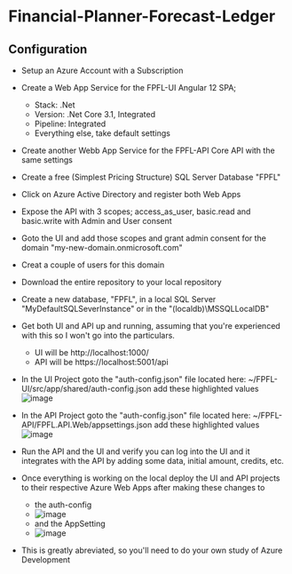 # Financial-Planner-Forecast-Ledger

## Configuration
  * Setup an Azure Account with a Subscription
  * Create a Web App Service for the FPFL-UI Angular 12 SPA; 
      - Stack:    .Net
      - Version:  .Net Core 3.1, Integrated
      - Pipeline: Integrated
      - Everything else, take default settings 
  * Create another Webb App Service for the FPFL-API Core API with the same settings
  * Create a free (Simplest Pricing Structure) SQL Server Database "FPFL"
  * Click on Azure Active Directory and register both Web Apps
  * Expose the API with 3 scopes; access_as_user, basic.read and basic.write with Admin and User consent
  * Goto the UI and add those scopes and grant admin consent for the domain "my-new-domain.onmicrosoft.com"
  * Creat a couple of users for this domain
  * Download the entire repository to your local repository
  * Create a new database, "FPFL", in a local SQL Server "MyDefaultSQLSeverInstance" or in the "(localdb)\MSSQLLocalDB"
  * Get both UI and API up and running, assuming that you're experienced with this so I won't go into the particulars.
      - UI will be http://localhost:1000/
      - API will be https://localhost:5001/api
  * In the UI Project goto the "auth-config.json" file located here: ~/FPFL-UI/src/app/shared/auth-config.json add these highlighted values 
           ![image](https://user-images.githubusercontent.com/6240981/134772164-33e459be-afda-4f8d-9d6f-766ad0ae2ea5.png)

  * In the API Project goto the "auth-config.json" file located here: ~/FPFL-API/FPFL.API.Web/appsettings.json add these highlighted values
           ![image](https://user-images.githubusercontent.com/6240981/134772334-5830b562-7002-4e93-8d81-1af9c6200fcb.png)

  * Run the API and the UI and verify you can log into the UI and it integrates with the API by adding some data, initial amount, credits, etc.          
  * Once everything is working on the local deploy the UI and API projects to their respective Azure Web Apps after making these changes to 
      - the auth-config
      - 
          ![image](https://user-images.githubusercontent.com/6240981/134772753-1742d3fa-6927-40e6-aedb-1f702e8c882a.png)
      - and the AppSetting
      - 
          ![image](https://user-images.githubusercontent.com/6240981/134772806-9fc5b1bc-8f20-4cce-b1c4-ebc42b845018.png)
  * This is greatly abreviated, so you'll need to do your own study of Azure Development 


